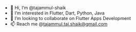 - 👋 Hi, I’m @tajammul-shaik
- 👀 I’m interested in Flutter, Dart, Python, Java
- 💞️ I’m looking to collaborate on Flutter Apps Development
- 📫 Reach me @tajammul.taj.shaik@gmail.com

<!---
tajammul-shaik/tajammul-shaik is a ✨ special ✨ repository because its `README.md` (this file) appears on your GitHub profile.
You can click the Preview link to take a look at your changes.
--->
